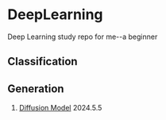 # DeepLearning
Deep Learning study repo for me--a beginner

## Classification


## Generation
1. [Diffusion Model](./DDPM/note.md) 2024.5.5